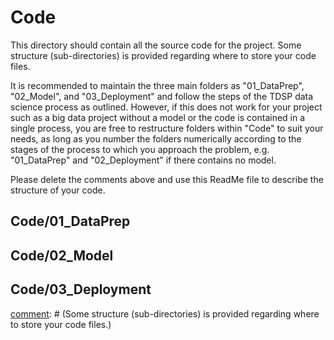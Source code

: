 # Code

This directory should contain all the source code for the project. Some structure (sub-directories) is provided regarding where to store your code files. 

It is recommended to maintain the three main folders as "01_DataPrep", "02_Model", and "03_Deployment" and follow the steps of the TDSP data science process as outlined. However, if this does not work for your project such as a big data project without a model or the code is contained in a single process, you are free to restructure folders within "Code" to suit your needs, as long as you number the folders numerically according to the stages of the process to which you approach the problem, e.g. "01_DataPrep" and "02_Deployment" if there contains no model.

Please delete the comments above and use this ReadMe file to describe the structure of your code.
## Code/01_DataPrep
[comment]: # (Include brief description of what was done here.)

## Code/02_Model
[comment]: # (Include brief description of what was done here.)

## Code/03_Deployment
[comment]: # (Include brief description of what was done here.)

[comment]: # (Coding styles of Python and R)
[comment]: # (It is good practice to follow coding conventions to facilitate better collaboration and standardization.)

[comment]: # (R Style guides:)
[comment]: # (http://adv-r.had.co.nz/Style.html Hadley Wickham's advanced R programming guide is a great resource that is accessible and a good start.)
[comment]: # (https://google.github.io/styleguide/Rguide.xml Google's R style guide is more detailed and what I would suggest we adopt.)
[comment]: # (http://handsondatascience.com/StyleO.pdf a 24 page detailed document that covers almost everything we could ever run into.)
[comment]: # (Additionally, there is the _lintr_ package, which runs a syntax style checker on your code. This is what later versions of RStudio use to issue warnings while editing R code.)

[comment]: # (Python style guides:)
[comment]: # (https://www.python.org/dev/peps/pep-0008/)
[comment]: # (Some structure (sub-directories) is provided regarding where to store your code files.)
